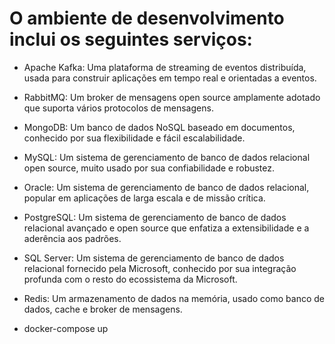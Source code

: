 # O ambiente de desenvolvimento inclui os seguintes serviços:

- Apache Kafka: Uma plataforma de streaming de eventos distribuída, usada para construir aplicações em tempo real e orientadas a eventos.
- RabbitMQ: Um broker de mensagens open source amplamente adotado que suporta vários protocolos de mensagens.
- MongoDB: Um banco de dados NoSQL baseado em documentos, conhecido por sua flexibilidade e fácil escalabilidade.
- MySQL: Um sistema de gerenciamento de banco de dados relacional open source, muito usado por sua confiabilidade e robustez.
- Oracle: Um sistema de gerenciamento de banco de dados relacional, popular em aplicações de larga escala e de missão crítica.
- PostgreSQL: Um sistema de gerenciamento de banco de dados relacional avançado e open source que enfatiza a extensibilidade e a aderência aos padrões.
- SQL Server: Um sistema de gerenciamento de banco de dados relacional fornecido pela Microsoft, conhecido por sua integração profunda com o resto do ecossistema da Microsoft.
- Redis: Um armazenamento de dados na memória, usado como banco de dados, cache e broker de mensagens.

- docker-compose up 
